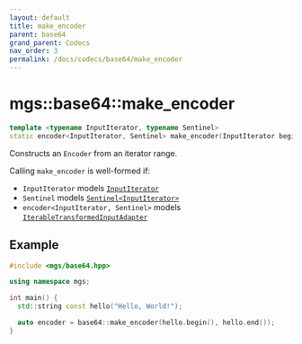 ```yaml
---
layout: default
title: make_encoder
parent: base64
grand_parent: Codecs
nav_order: 3
permalink: /docs/codecs/base64/make_encoder
---
```


# mgs::base64::make_encoder

```cpp
template <typename InputIterator, typename Sentinel>
static encoder<InputIterator, Sentinel> make_encoder(InputIterator begin, Sentinel end);
```

Constructs an `Encoder` from an iterator range.

Calling `make_encoder` is well-formed if:

* `InputIterator` models [`InputIterator`]()
* `Sentinel` models [`Sentinel<InputIterator>`]()
* `encoder<InputIterator, Sentinel>` models [`IterableTransformedInputAdapter`]()

## Example

```cpp
#include <mgs/base64.hpp>

using namespace mgs;

int main() {
  std::string const hello("Hello, World!");

  auto encoder = base64::make_encoder(hello.begin(), hello.end());
}
```
